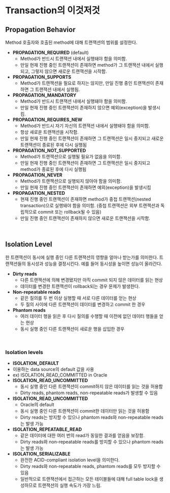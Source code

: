 # Transaction의 이것저것

## Propagation Behavior

Method 호출자와 호출된 method에 대해 트랜잭션의 범위를 설정한다.

+ **PROPAGATION_REQUIRED** (default)
  + Method가 반드시 트랜잭션 내에서 실행돼야 함을 의미함.
  + 만일 현재 진행 중인 트랜잭션이 존재하면 method가 그 트랜잭션 내에서 실행되고, 그렇지 않으면 새로운 트랜잭션을 시작함.
+ **PROPAGATION_SUPPORTS**
  + Method가 트랜잭션을 필요로 하지는 않지만, 만일 진행 중인 트랜잭션이 존재하면 그 트랜잭션 내에서 실행됨.
+ **PROPAGATION_MANDATORY**
  + Method가 반드시 트랜잭션 내에서 실행돼야 함을 의미함.
  + 만일 현재 진행 중인 트랜잭션이 존재하지 않으면 예외(exception)을 발생시킴.
+ **PROPAGATION_REQUIRES_NEW**
  + Method가 반드시 자기 자신의 트랜잭션 내에서 실행돼야 함을 의미함.
  + 항상 새로운 트랜잭션을 시작함.
  + 만일 현재 진행 중인 트랜잭션이 존재하면 그 트랜잭션은 일시 중지되고 새로운 트랜잭션이 종료된 후에 다시 실행됨
+ **PROPAGATION_NOT_SUPPORTED**
  + Method가 트랜잭션으로 실행될 필요가 없음을 의미함.
  + 만일 현재 진행 중인 트랜잭션이 존재하면 그 트랜잭션은 일시 중지되고 method가 종료된 후에 다시 실행됨
+ **PROPAGATION_NEVER**
  + Method가 트랜잭션으로 실행되지 않아야 함을 의미함.
  + 만일 현재 진행 중인 트랜잭션이 존재하면 예외(exception)을 발생시킴
+ **PROPAGATION_NESTED**
  + 현재 진행 중인 트랜잭션이 존재하면 method가 중첩 트랜잭션(nested transaction)으로 실행돼야 함을 의미함.  (중첩 트랜잭션은 외부 트랜잭션과 독립적으로 commit 또는 rollback될 수 있음)
  + 만일 진행 중인 트랜잭션이 존재하지 않으면 새로운 트랜잭션을 시작함.

<br>

## Isolation Level

한 트랜잭션이 동시에 실행 중인 다른 트랜잭션의 영향을 얼마나 받는가를 의미한다. 트랜잭션들의 동시성과 성능을 결정시킨다. 예를 들어 동시성을 높이면 성능이 올라간다.

+ **Dirty reads**
  + 다른 트랜잭션에 의해 변경됐지만 아직 commit 되지 않은 데이터를 읽는 현상
  + 데이터를 변경한 트랜잭션이 rollback되는 경우 문제가 발생한다.
+ **Non-repeatable reads**
  + 같은 질의를 두 번 이상 실행할 때 서로 다른 데이터를 얻는 현상
  + 두 질의 사이에 다른 트랜잭션이 데이터를 변경하고 commit 한 경우
+ **Phantom reads**
  + 여러 데이터 행을 읽은 후 다시 질의를 수행할 때 이전에 없던 데이터 행들을 얻는 현상
  + 동시 실행 중인 다른 트랜잭션이 새로운 행을 삽입한 경우

<br>

### Isolation levels

+  **ISOLATION_DEFAULT**
  + 이용하는 data source의 default 값을 사용
  + ex) ISOLATION_READ_COMMITTED in Oracle
+ **ISOLATION_READ_UNCOMMITTED**
  + 동시 실행 중인 다른 트랜잭션이 commit하지 않은 데이터를 읽는 것을 허용함
  + Dirty reads, phantom reads, non-repeatable reads가 발생할 수 있음
+ **ISOLATION_READ_UNCOMMITTED**
  + Oracle의 default
  + 동시 실행 중인 다른 트랜잭션이 commit한 데이터만 읽는 것을 허용함
  + Dirty reads는 방지할 수 있으나 phantom reads와 non-repeatable reads는 발생 가능
+ **ISOLATION_REPEATABLE_READ**
  + 같은 데이터에 대한 여러 번의 read가 동일한 결과를 얻음을 보장함.
  + Dirty reads와 non-repeatable reads를 방지할 수 있으나 phantom reads는 발생 가능
+ **ISOLATION_SERIALIZABLE**
  + 완전한 ACID-compliant isolation level을 의미한다.
  + Dirty reads와 non-repeatable reads, phantom reads를 모두 방지할 수 있음
  + 일반적으로 트랜잭션에서 접근하는 모든 테이블들에 대해 full table lock을 생성하므로 트랜잭션의 실행 속도가 가장 느림.

